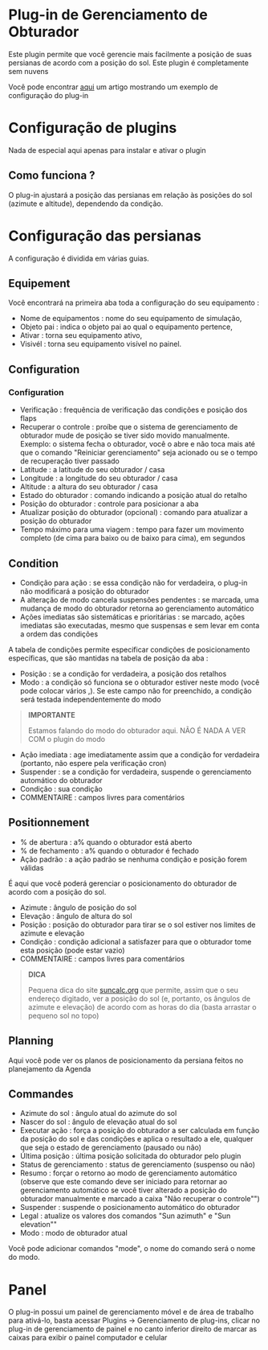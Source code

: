# Plug-in de Gerenciamento de Obturador

Este plugin permite que você gerencie mais facilmente a posição de suas persianas de acordo com a posição do sol. Este plugin é completamente sem nuvens

Você pode encontrar [aqui](https://www.jeedom.com/blog/?p=4310) um artigo mostrando um exemplo de configuração do plug-in

# Configuração de plugins

Nada de especial aqui apenas para instalar e ativar o plugin

## Como funciona ?

O plug-in ajustará a posição das persianas em relação às posições do sol (azimute e altitude), dependendo da condição.

# Configuração das persianas

A configuração é dividida em várias guias.

## Equipement

Você encontrará na primeira aba toda a configuração do seu equipamento :

- Nome de equipamentos : nome do seu equipamento de simulação,
- Objeto pai : indica o objeto pai ao qual o equipamento pertence,
- Ativar : torna seu equipamento ativo,
- Visivél : torna seu equipamento visível no painel.


## Configuration

### Configuration

- Verificação : frequência de verificação das condições e posição dos flaps
- Recuperar o controle : proíbe que o sistema de gerenciamento de obturador mude de posição se tiver sido movido manualmente. Exemplo: o sistema fecha o obturador, você o abre e não toca mais até que o comando "Reiniciar gerenciamento" seja acionado ou se o tempo de recuperação tiver passado
- Latitude : a latitude do seu obturador / casa
- Longitude : a longitude do seu obturador / casa
- Altitude : a altura do seu obturador / casa
- Estado do obturador : comando indicando a posição atual do retalho
- Posição do obturador : controle para posicionar a aba
- Atualizar posição do obturador (opcional) : comando para atualizar a posição do obturador
- Tempo máximo para uma viagem : tempo para fazer um movimento completo (de cima para baixo ou de baixo para cima), em segundos

## Condition

- Condição para ação : se essa condição não for verdadeira, o plug-in não modificará a posição do obturador
- A alteração de modo cancela suspensões pendentes : se marcada, uma mudança de modo do obturador retorna ao gerenciamento automático
- Ações imediatas são sistemáticas e prioritárias : se marcado, ações imediatas são executadas, mesmo que suspensas e sem levar em conta a ordem das condições

A tabela de condições permite especificar condições de posicionamento específicas, que são mantidas na tabela de posição da aba :
- Posição : se a condição for verdadeira, a posição dos retalhos
- Modo : a condição só funciona se o obturador estiver neste modo (você pode colocar vários ,). Se este campo não for preenchido, a condição será testada independentemente do modo
>**IMPORTANTE**
>
>Estamos falando do modo do obturador aqui. NÃO É NADA A VER COM o plugin do modo
- Ação imediata : age imediatamente assim que a condição for verdadeira (portanto, não espere pela verificação cron)
- Suspender : se a condição for verdadeira, suspende o gerenciamento automático do obturador
- Condição : sua condição
- COMMENTAIRE : campos livres para comentários

## Positionnement

- % de abertura : a% quando o obturador está aberto
- % de fechamento : a% quando o obturador é fechado
- Ação padrão : a ação padrão se nenhuma condição e posição forem válidas

É aqui que você poderá gerenciar o posicionamento do obturador de acordo com a posição do sol.

- Azimute : ângulo de posição do sol
- Elevação : ângulo de altura do sol
- Posição : posição do obturador para tirar se o sol estiver nos limites de azimute e elevação
- Condição : condição adicional a satisfazer para que o obturador tome esta posição (pode estar vazio)
- COMMENTAIRE : campos livres para comentários

>**DICA**
>
>Pequena dica do site [suncalc.org](https://www.suncalc.org) que permite, assim que o seu endereço digitado, ver a posição do sol (e, portanto, os ângulos de azimute e elevação) de acordo com as horas do dia (basta arrastar o pequeno sol no topo)

## Planning

Aqui você pode ver os planos de posicionamento da persiana feitos no planejamento da Agenda

## Commandes

- Azimute do sol : ângulo atual do azimute do sol
- Nascer do sol : ângulo de elevação atual do sol
- Executar ação : força a posição do obturador a ser calculada em função da posição do sol e das condições e aplica o resultado a ele, qualquer que seja o estado de gerenciamento (pausado ou não)
- Última posição : última posição solicitada do obturador pelo plugin
- Status de gerenciamento : status de gerenciamento (suspenso ou não)
- Resumo : forçar o retorno ao modo de gerenciamento automático (observe que este comando deve ser iniciado para retornar ao gerenciamento automático se você tiver alterado a posição do obturador manualmente e marcado a caixa "Não recuperar o controle"")
- Suspender : suspende o posicionamento automático do obturador
- Legal : atualize os valores dos comandos "Sun azimuth" e "Sun elevation""
- Modo : modo de obturador atual

Você pode adicionar comandos "mode", o nome do comando será o nome do modo.

# Panel

O plug-in possui um painel de gerenciamento móvel e de área de trabalho para ativá-lo, basta acessar Plugins -> Gerenciamento de plug-ins, clicar no plug-in de gerenciamento de painel e no canto inferior direito de marcar as caixas para exibir o painel computador e celular
